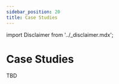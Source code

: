 ```yaml
---
sidebar_position: 20
title: Case Studies
---
```


import Disclaimer from '../\_disclaimer.mdx';

<Disclaimer />


# Case Studies

TBD


